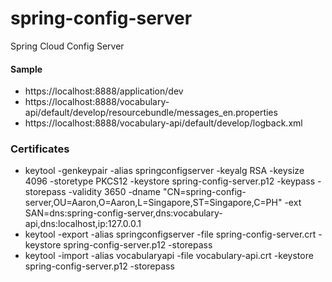 # spring-config-server
Spring Cloud Config Server

#### Sample
- https://localhost:8888/application/dev
- https://localhost:8888/vocabulary-api/default/develop/resourcebundle/messages_en.properties
- https://localhost:8888/vocabulary-api/default/develop/logback.xml

### Certificates
- keytool -genkeypair -alias springconfigserver -keyalg RSA -keysize 4096 -storetype PKCS12 -keystore spring-config-server.p12 -keypass <pass> -storepass <pass> -validity 3650 -dname "CN=spring-config-server,OU=Aaron,O=Aaron,L=Singapore,ST=Singapore,C=PH" -ext SAN=dns:spring-config-server,dns:vocabulary-api,dns:localhost,ip:127.0.0.1
- keytool -export -alias springconfigserver -file spring-config-server.crt -keystore spring-config-server.p12 -storepass <pass>
- keytool -import -alias vocabularyapi -file vocabulary-api.crt -keystore spring-config-server.p12 -storepass <pass>
